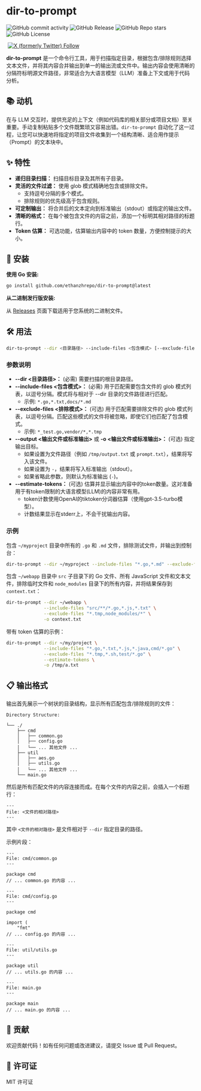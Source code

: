 # dir-to-prompt


![GitHub commit activity](https://img.shields.io/github/commit-activity/w/ethanzhrepo/dir-to-prompt)
![GitHub Release](https://img.shields.io/github/v/release/ethanzhrepo/dir-to-prompt)
![GitHub Repo stars](https://img.shields.io/github/stars/ethanzhrepo/dir-to-prompt)
![GitHub License](https://img.shields.io/github/license/ethanzhrepo/dir-to-prompt)


<a href="https://t.me/ethanatca"><img alt="" src="https://img.shields.io/badge/Telegram-%40ethanatca-blue" /></a>
<a href="https://x.com/intent/follow?screen_name=0x99_Ethan">
<img alt="X (formerly Twitter) Follow" src="https://img.shields.io/twitter/follow/0x99_Ethan">
</a>


**dir-to-prompt** 是一个命令行工具，用于扫描指定目录，根据包含/排除规则选择文本文件，并将其内容合并输出到单一的输出流或文件中。输出内容会使用清晰的分隔符标明源文件路径，非常适合为大语言模型（LLM）准备上下文或用于代码分析。

## 📚 动机

在与 LLM 交互时，提供充足的上下文（例如代码库的相关部分或项目文档）至关重要。手动复制粘贴多个文件既繁琐又容易出错。`dir-to-prompt` 自动化了这一过程，让您可以快速地将指定的项目文件收集到一个结构清晰、适合用作提示（Prompt）的文本块中。

## ✨ 特性

* **递归目录扫描：** 扫描目标目录及其所有子目录。
* **灵活的文件过滤：** 使用 glob 模式精确地包含或排除文件。
  * 支持逗号分隔的多个模式。
  * 排除规则的优先级高于包含规则。
* **可定制输出：** 将合并后的文本定向到标准输出（stdout）或指定的输出文件。
* **清晰的格式：** 在每个被包含文件的内容之前，添加一个标明其相对路径的标题行。
* **Token 估算：** 可选功能，估算输出内容中的 token 数量，方便控制提示的大小。

## 🚀 安装

**使用 Go 安装:**

```bash
go install github.com/ethanzhrepo/dir-to-prompt@latest
```

**从二进制发行版安装:**

从 [Releases](https://github.com/ethanzhrepo/dir-to-prompt/releases) 页面下载适用于您系统的二进制文件。

## 🛠️ 用法

```bash
dir-to-prompt --dir <目录路径> --include-files <包含模式> [--exclude-files <排除模式>] [--output <输出文件或标准输出>] [--estimate-tokens]
```

### 参数说明

* **--dir \<目录路径\>：** (必需) 需要扫描的根目录路径。
* **--include-files \<包含模式\>：** (必需) 用于匹配需要包含文件的 glob 模式列表，以逗号分隔。模式将与相对于 --dir 目录的文件路径进行匹配。
  * 示例: `*.go,*.txt,docs/*.md`
* **--exclude-files \<排除模式\>：** (可选) 用于匹配需要排除文件的 glob 模式列表，以逗号分隔。匹配这些模式的文件将被忽略，即使它们也匹配了包含模式。
  * 示例: `*_test.go,vendor/*,*.tmp`
* **--output \<输出文件或标准输出\>** 或 **-o \<输出文件或标准输出\>：** (可选) 指定输出目标。
  * 如果设置为文件路径（例如 `/tmp/output.txt` 或 `prompt.txt`），结果将写入该文件。
  * 如果设置为 `-`，结果将写入标准输出（stdout）。
  * 如果省略此参数，则默认为标准输出 (`-`)。
* **--estimate-tokens：** (可选) 估算并显示输出内容中的token数量。这对准备用于有token限制的大语言模型(LLM)的内容非常有用。
  * token计数使用OpenAI的tiktoken分词器估算（使用gpt-3.5-turbo模型）。
  * 计数结果显示在stderr上，不会干扰输出内容。

### 示例

包含 `~/myproject` 目录中所有的 `.go` 和 `.md` 文件，排除测试文件，并输出到控制台：

```bash
dir-to-prompt --dir ~/myproject --include-files "*.go,*.md" --exclude-files "*_test.go"
```

包含 `~/webapp` 目录中 `src` 子目录下的 Go 文件、所有 JavaScript 文件和文本文件，排除临时文件和 `node_modules` 目录下的所有内容，并将结果保存到 `context.txt`：

```bash
dir-to-prompt --dir ~/webapp \
              --include-files "src/**/*.go,*.js,*.txt" \
              --exclude-files "*.tmp,node_modules/*" \
              -o context.txt
```

带有 token 估算的示例：

```bash
dir-to-prompt --dir ~/my/project \
              --include-files "*.go,*.txt,*.js,*.java,cmd/*.go" \
              --exclude-files "*.tmp,*.sh,test/*.go" \
              --estimate-tokens \
              -o /tmp/a.txt
```

## 📋 输出格式

输出首先展示一个树状的目录结构，显示所有匹配包含/排除规则的文件：

```
Directory Structure:

└── ./
    ├── cmd
    │   ├── common.go
    │   ├── config.go
    │   └── ... 其他文件 ...
    ├── util
    │   ├── aes.go
    │   ├── utils.go
    │   └── ... 其他文件 ...
    └── main.go
```

然后是所有匹配文件的内容连接而成。在每个文件的内容之前，会插入一个标题行：

```
---
File: <文件的相对路径>
---
```

其中 `<文件的相对路径>` 是文件相对于 `--dir` 指定目录的路径。

示例片段：

```
---
File: cmd/common.go
---

package cmd
// ... common.go 的内容 ...

---
File: cmd/config.go
---

package cmd

import (
    "fmt"
// ... config.go 的内容 ...

---
File: util/utils.go
---

package util
// ... utils.go 的内容 ...

---
File: main.go
---

package main
// ... main.go 的内容 ...
```

## 🤝 贡献

欢迎贡献代码！如有任何问题或改进建议，请提交 Issue 或 Pull Request。

## 📄 许可证

MIT 许可证